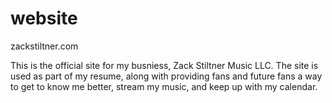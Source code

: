 # website
zackstiltner.com

This is the official site for my busniess, Zack Stiltner Music LLC. The site is used as part of my resume, along with providing fans and future fans a way to get to know me better, stream my music, and keep up with my calendar.
